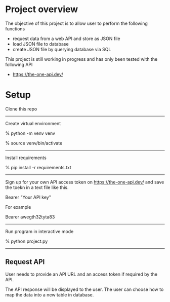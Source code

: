 # Project overview

The objective of this project is to allow user to perform the following functions
- request data from a web API and store as JSON file
- load JSON file to database 
- create JSON file by querying database via SQL

This project is still working in progress and has only been tested with the following API
- https://the-one-api.dev/

# Setup

Clone this repo

---
Create virtual environment

% python -m venv venv  

% source venv/bin/activate  

---
Install requirements

% pip install -r requirements.txt 

---
Sign up for your own API access token on https://the-one-api.dev/ and save the toekn in a text file like this. 

Bearer "Your API key"

For example

Bearer awegth32tyta83

---
Run program in interactive mode

% python project.py

---

## Request API
User needs to provide an API URL and an access token if required by the API.

The API response will be displayed to the user.  The user can choose how to map the data into a new table in database.
